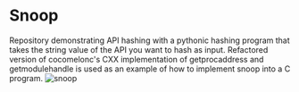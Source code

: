 # Snoop
Repository demonstrating API hashing with a pythonic hashing program that takes the string value of the API you want to hash as input. Refactored version of cocomelonc's CXX implementation of getprocaddress and getmodulehandle is used as an example of how to implement snoop into a C program.
![snoop](https://github.com/user-attachments/assets/b4f652a6-9f11-45d3-9011-4dc42120cc90)
